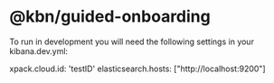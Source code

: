 # @kbn/guided-onboarding

To run in development you will need the following settings in your kibana.dev.yml:

xpack.cloud.id: 'testID'
elasticsearch.hosts: ["http://localhost:9200"]

